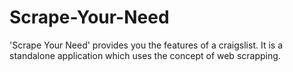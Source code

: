 # Scrape-Your-Need
'Scrape Your Need' provides you the features of a craigslist. It is a standalone application which uses the concept of web scrapping.
